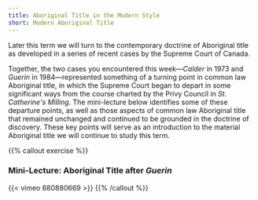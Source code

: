 ```yaml
---
title: Aboriginal Title in the Modern Style
short: Modern Aboriginal Title
---
```




Later this term we will turn to the contemporary doctrine of Aboriginal title as developed in a series of recent cases by the Supreme Court of Canada. 

Together, the two cases you encountered this week—*Calder* in 1973 and *Guerin* in 1984—represented something of a turning point in common law Aboriginal title, in which the Supreme Court began to depart in some significant ways from the course charted by the Privy Council in *St. Catherine's Milling*. The mini-lecture below identifies some of these departure points, as well as those aspects of common law Aboriginal title that remained unchanged and continued to be grounded in the doctrine of discovery. These key points will serve as an introduction to the material Aboriginal title we will continue to study this term. 

{{% callout exercise %}} 

### Mini-Lecture: Aboriginal Title after *Guerin*

{{< vimeo 680880669 >}}
{{% /callout %}}
